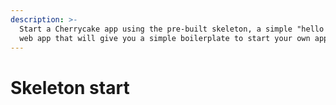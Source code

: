 ```yaml
---
description: >-
  Start a Cherrycake app using the pre-built skeleton, a simple "hello world"
  web app that will give you a simple boilerplate to start your own app.
---
```


# Skeleton start

